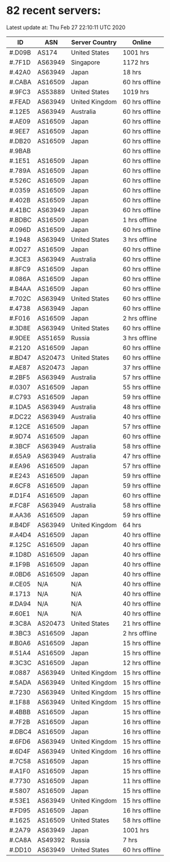 # 82 recent servers:

Latest update at: Thu Feb 27 22:10:11 UTC 2020

| ID | ASN | Server Country | Online |
| -- | --- | -------------- | ------ |
| #.D09B | AS174 | United States | 1001 hrs |
| #.7F1D | AS63949 | Singapore | 1172 hrs |
| #.42A0 | AS63949 | Japan | 18 hrs |
| #.CABA | AS16509 | Japan | 60 hrs offline |
| #.9FC3 | AS53889 | United States | 1019 hrs |
| #.FEAD | AS63949 | United Kingdom | 60 hrs offline |
| #.12E5 | AS63949 | Australia | 60 hrs offline |
| #.AE09 | AS16509 | Japan | 60 hrs offline |
| #.9EE7 | AS16509 | Japan | 60 hrs offline |
| #.DB20 | AS16509 | Japan | 60 hrs offline |
| #.9BAB |  |  | 60 hrs offline |
| #.1E51 | AS16509 | Japan | 60 hrs offline |
| #.789A | AS16509 | Japan | 60 hrs offline |
| #.526C | AS16509 | Japan | 60 hrs offline |
| #.0359 | AS16509 | Japan | 60 hrs offline |
| #.402B | AS16509 | Japan | 60 hrs offline |
| #.41BC | AS63949 | Japan | 60 hrs offline |
| #.BDBC | AS16509 | Japan | 1 hrs offline |
| #.096D | AS16509 | Japan | 60 hrs offline |
| #.1948 | AS63949 | United States | 3 hrs offline |
| #.0D27 | AS16509 | Japan | 60 hrs offline |
| #.3CE3 | AS63949 | Australia | 60 hrs offline |
| #.8FC9 | AS16509 | Japan | 60 hrs offline |
| #.086A | AS16509 | Japan | 60 hrs offline |
| #.B4AA | AS16509 | Japan | 60 hrs offline |
| #.702C | AS63949 | United States | 60 hrs offline |
| #.4738 | AS63949 | Japan | 60 hrs offline |
| #.F016 | AS16509 | Japan | 2 hrs offline |
| #.3D8E | AS63949 | United States | 60 hrs offline |
| #.9DEE | AS51659 | Russia | 3 hrs offline |
| #.2120 | AS16509 | Japan | 60 hrs offline |
| #.BD47 | AS20473 | United States | 60 hrs offline |
| #.AE87 | AS20473 | Japan | 37 hrs offline |
| #.2BF5 | AS63949 | Australia | 57 hrs offline |
| #.0307 | AS16509 | Japan | 55 hrs offline |
| #.C793 | AS16509 | Japan | 59 hrs offline |
| #.1DA5 | AS63949 | Australia | 48 hrs offline |
| #.DC22 | AS63949 | Australia | 40 hrs offline |
| #.12CE | AS16509 | Japan | 57 hrs offline |
| #.9D74 | AS16509 | Japan | 60 hrs offline |
| #.3BCF | AS63949 | Australia | 58 hrs offline |
| #.65A9 | AS63949 | Australia | 47 hrs offline |
| #.EA96 | AS16509 | Japan | 57 hrs offline |
| #.E243 | AS16509 | Japan | 59 hrs offline |
| #.6CF8 | AS16509 | Japan | 59 hrs offline |
| #.D1F4 | AS16509 | Japan | 60 hrs offline |
| #.FC8F | AS63949 | Australia | 58 hrs offline |
| #.AA36 | AS16509 | Japan | 59 hrs offline |
| #.B4DF | AS63949 | United Kingdom | 64 hrs |
| #.A4D4 | AS16509 | Japan | 40 hrs offline |
| #.125C | AS16509 | Japan | 40 hrs offline |
| #.1D8D | AS16509 | Japan | 40 hrs offline |
| #.1F9B | AS16509 | Japan | 40 hrs offline |
| #.0BD6 | AS16509 | Japan | 40 hrs offline |
| #.CE05 | N/A | N/A | 40 hrs offline |
| #.1713 | N/A | N/A | 40 hrs offline |
| #.DA94 | N/A | N/A | 40 hrs offline |
| #.60E1 | N/A | N/A | 40 hrs offline |
| #.3C8A | AS20473 | United States | 21 hrs offline |
| #.3BC3 | AS16509 | Japan | 2 hrs offline |
| #.B0A6 | AS16509 | Japan | 15 hrs offline |
| #.51A4 | AS16509 | Japan | 15 hrs offline |
| #.3C3C | AS16509 | Japan | 12 hrs offline |
| #.0887 | AS63949 | United Kingdom | 15 hrs offline |
| #.5ADA | AS63949 | United Kingdom | 15 hrs offline |
| #.7230 | AS63949 | United Kingdom | 15 hrs offline |
| #.1F88 | AS63949 | United Kingdom | 15 hrs offline |
| #.4BBB | AS16509 | Japan | 15 hrs offline |
| #.7F2B | AS16509 | Japan | 16 hrs offline |
| #.DBC4 | AS16509 | Japan | 16 hrs offline |
| #.6FD6 | AS63949 | United Kingdom | 15 hrs offline |
| #.6D4F | AS63949 | United Kingdom | 16 hrs offline |
| #.7C58 | AS16509 | Japan | 15 hrs offline |
| #.A1F0 | AS16509 | Japan | 15 hrs offline |
| #.7730 | AS16509 | Japan | 11 hrs offline |
| #.5807 | AS16509 | Japan | 15 hrs offline |
| #.53E1 | AS63949 | United Kingdom | 15 hrs offline |
| #.FD95 | AS16509 | Japan | 16 hrs offline |
| #.1625 | AS16509 | United States | 58 hrs offline |
| #.2A79 | AS63949 | Japan | 1001 hrs |
| #.CA8A | AS49392 | Russia | 7 hrs |
| #.DD10 | AS63949 | United States | 60 hrs offline |

